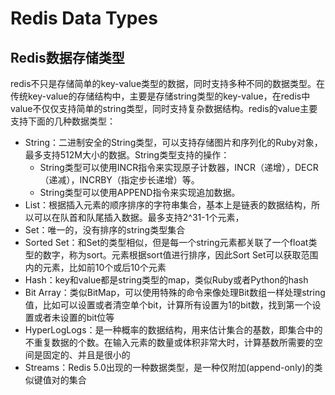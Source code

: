 # Redis Data Types
## Redis数据存储类型
redis不只是存储简单的key-value类型的数据，同时支持多种不同的数据类型。在传统key-value的存储结构中，主要是存储string类型的key-value，在redis中
value不仅仅支持简单的string类型，同时支持复杂数据结构。redis的value主要支持下面的几种数据类型：  
- String：二进制安全的String类型，可以支持存储图片和序列化的Ruby对象，最多支持512M大小的数据。String类型支持的操作：
  - String类型可以使用INCR指令来实现原子计数器，INCR（递增），DECR（递减），INCRBY（指定步长递增）等。
  - String类型可以使用APPEND指令来实现追加数据。
- List：根据插入元素的顺序排序的字符串集合，基本上是链表的数据结构，所以可以在队首和队尾插入数据。最多支持2^31-1个元素，
- Set：唯一的，没有排序的string类型集合
- Sorted Set：和Set的类型相似，但是每一个string元素都关联了一个float类型的数字，称为sort。元素根据sort值进行排序，因此Sort Set可以获取范围内的元素，比如前10个或后10个元素  
- Hash：key和value都是string类型的map，类似Ruby或者Python的hash
- Bit Array：类似BitMap，可以使用特殊的命令来像处理Bit数组一样处理string值，比如可以设置或者清空单个bit，计算所有设置为1的bit数，找到第一个设置或者未设置的bit位等
- HyperLogLogs：是一种概率的数据结构，用来估计集合的基数，即集合中的不重复数据的个数。在输入元素的数量或体积非常大时，计算基数所需要的空间是固定的、并且是很小的
- Streams：Redis 5.0出现的一种数据类型，是一种仅附加(append-only)的类似键值对的集合
